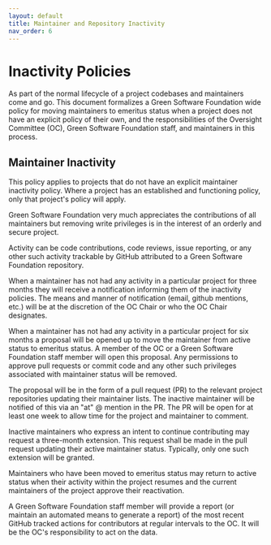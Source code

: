 ```yaml
---
layout: default
title: Maintainer and Repository Inactivity
nav_order: 6
---
```

[//]: # (SPDX-License-Identifier: CC-BY-4.0)

# Inactivity Policies

As part of the normal lifecycle of a project codebases and maintainers come and go. This document formalizes a Green Software Foundation wide policy for moving maintainers to emeritus status when a project does not have an explicit policy of their own, and the responsibilities of the Oversight Committee (OC), Green Software Foundation staff, and maintainers in this process.

## Maintainer Inactivity

This policy applies to projects that do not have an explicit maintainer inactivity policy. Where a project has an established and functioning policy, only that project's policy will apply.

Green Software Foundation very much appreciates the contributions of all maintainers but removing write privileges is in the interest of an orderly and secure project.

Activity can be code contributions, code reviews, issue reporting, or any other such activity trackable by GitHub attributed to a Green Software Foundation repository.

When a maintainer has not had any activity in a particular project for three months they will receive a notification informing them of the inactivity policies. The means and manner of notification (email, github mentions, etc.) will be at the discretion of the OC Chair or who the OC Chair designates. 

When a maintainer has not had any activity in a particular project for six months a proposal will be opened up to move the maintainer from active status to emeritus status. A member of the OC or a Green Software Foundation staff member will open this proposal. Any permissions to approve pull requests or commit code and any other such privileges associated with maintainer status will be removed.

The proposal will be in the form of a pull request (PR) to the relevant project repositories updating their maintainer lists. The inactive maintainer will be notified of this via an "at" @ mention in the PR. The PR will be open for at least one week to allow time for the project and maintainer to comment.

Inactive maintainers who express an intent to continue contributing may request a three-month extension. This request shall be made in the pull request updating their active maintainer status. Typically, only one such extension will be granted.

Maintainers who have been moved to emeritus status may return to active status when their activity within the project resumes and the current maintainers of the project approve their reactivation.

A Green Software Foundation staff member will provide a report (or maintain an automated means to generate a report) of the most recent GitHub tracked actions for contributors at regular intervals to the OC.  It will be the OC's responsibility to act on the data.
